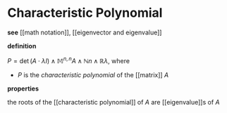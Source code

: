 # Characteristic Polynomial

**see** [[math notation]], [[eigenvector and eigenvalue]]

**definition**

$P = \det (A \cdot \lambda I) \land \mathbb M^{n, n} A \land \mathbb N n \land \mathbb R \lambda$, where

- $P$ is the _characteristic polynomial_ of the [[matrix]] $A$

**properties**

the roots of the [[characteristic polynomial]] of $A$ are [[eigenvalue]]s of $A$
